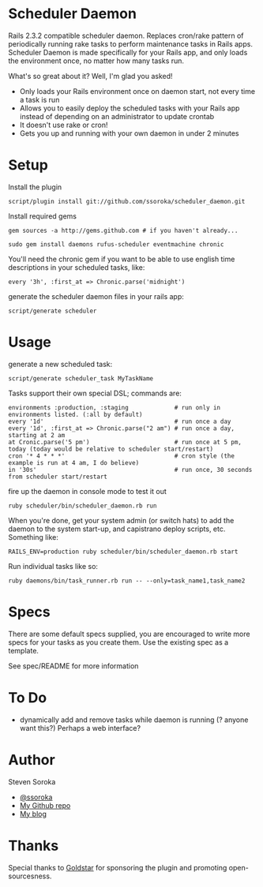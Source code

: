 Scheduler Daemon
================

Rails 2.3.2 compatible scheduler daemon.  Replaces cron/rake pattern of periodically running rake tasks 
to perform maintenance tasks in Rails apps. Scheduler Daemon is made specifically for your Rails app, 
and only loads the environment once, no matter how many tasks run.

What's so great about it?  Well, I'm glad you asked!

- Only loads your Rails environment once on daemon start, not every time a task is run
- Allows you to easily deploy the scheduled tasks with your Rails app instead of depending on an
  administrator to update crontab
- It doesn't use rake or cron!
- Gets you up and running with your own daemon in under 2 minutes

Setup
=====

Install the plugin

    script/plugin install git://github.com/ssoroka/scheduler_daemon.git

Install required gems

    gem sources -a http://gems.github.com # if you haven't already...

    sudo gem install daemons rufus-scheduler eventmachine chronic

You'll need the chronic gem if you want to be able to use english time descriptions in your scheduled tasks, like:

    every '3h', :first_at => Chronic.parse('midnight')

generate the scheduler daemon files in your rails app:

    script/generate scheduler

Usage
=====

generate a new scheduled task:

    script/generate scheduler_task MyTaskName


Tasks support their own special DSL; commands are:

    environments :production, :staging             # run only in environments listed. (:all by default)
    every '1d'                                     # run once a day
    every '1d', :first_at => Chronic.parse("2 am") # run once a day, starting at 2 am
    at Cronic.parse('5 pm')                        # run once at 5 pm, today (today would be relative to scheduler start/restart)
    cron '* 4 * * *'                               # cron style (the example is run at 4 am, I do believe)
    in '30s'                                       # run once, 30 seconds from scheduler start/restart

fire up the daemon in console mode to test it out

    ruby scheduler/bin/scheduler_daemon.rb run

When you're done, get your system admin (or switch hats) to add the daemon to the system start-up, and
capistrano deploy scripts, etc.  Something like:

    RAILS_ENV=production ruby scheduler/bin/scheduler_daemon.rb start

Run individual tasks like so:

    ruby daemons/bin/task_runner.rb run -- --only=task_name1,task_name2

Specs
=====

There are some default specs supplied, you are encouraged to write more specs for your tasks as you create them.  Use the existing spec as a template.

See spec/README for more information

To Do
=====

- dynamically add and remove tasks while daemon is running (? anyone want this?) Perhaps a web interface?

Author
======

Steven Soroka

* [@ssoroka](http://twitter.com/ssoroka)
* [My Github repo](http://github.com/ssoroka)
* [My blog](http://blog.stevensoroka.ca)

Thanks
======

Special thanks to [Goldstar](http://www.goldstar.com) for sponsoring the plugin and promoting open-sourcesness.
